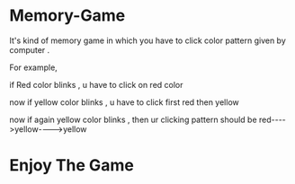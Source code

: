 # Memory-Game

It's kind of memory game in which you have to click color pattern given by computer .


For example,


if Red color blinks , u have to click on red color

now if yellow color blinks , u have to click first red then yellow

now if again yellow color blinks , then ur clicking pattern should be red---->yellow---->yellow


# Enjoy The Game
